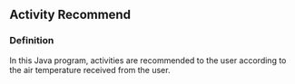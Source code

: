 ## Activity Recommend
  ### Definition
 In this Java program, activities are recommended to the user according to the air temperature received from the user.

